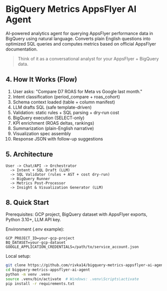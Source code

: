 # BigQuery Metrics AppsFlyer AI Agent

AI-powered analytics agent for querying AppsFlyer performance data in BigQuery using natural language. 
Converts plain English questions into optimized SQL queries and computes metrics based on official AppsFlyer documentation.

> Think of it as a conversational analyst for your AppsFlyer + BigQuery data.

## 4. How It Works (Flow)
1. User asks: "Compare D7 ROAS for Meta vs Google last month."  
2. Intent classification (period_compare + roas_cohort)  
3. Schema context loaded (table + column manifest)  
4. LLM drafts SQL (safe template-driven)  
5. Validation: static rules + SQL parsing + dry-run cost  
6. BigQuery execution (SELECT-only)  
7. KPI enrichment (ROAS deltas, rankings)  
8. Summarization (plain-English narrative)  
9. Visualization spec assembly  
10. Response JSON with follow-up suggestions

## 5. Architecture
```
User -> Chat/API -> Orchestrator
  -> Intent + SQL Draft (LLM)
  -> SQL Validator (rules + AST + cost dry-run)
  -> BigQuery Runner
  -> Metrics Post-Processor
  -> Insight & Visualization Generator (LLM)
```

## 8. Quick Start
Prerequisites: GCP project, BigQuery dataset with AppsFlyer exports, Python 3.10+, LLM API key.

Environment (.env example):
```
GCP_PROJECT_ID=your-gcp-project
BQ_DATASET=your-gcp-dataset
GOOGLE_APPLICATION_CREDENTIALS=/path/to/service_account.json
```

Local setup:
```bash
git clone https://github.com/rivka14/bigquery-metrics-appsflyer-ai-agent.git
cd bigquery-metrics-appsflyer-ai-agent
python -m venv .venv
source .venv/bin/activate  # Windows: .venv\Scripts\activate
pip install -r requirements.txt
```



